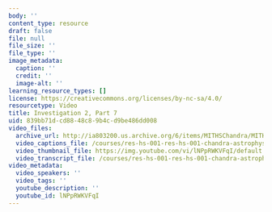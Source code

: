 ```yaml
---
body: ''
content_type: resource
draft: false
file: null
file_size: ''
file_type: ''
image_metadata:
  caption: ''
  credit: ''
  image-alt: ''
learning_resource_types: []
license: https://creativecommons.org/licenses/by-nc-sa/4.0/
resourcetype: Video
title: Investigation 2, Part 7
uid: 839bb71d-cd88-48c8-9b4c-d9be486dd008
video_files:
  archive_url: http://ia803200.us.archive.org/6/items/MITHSChandra/MITHS_chandra_2_07_300k.mp4
  video_captions_file: /courses/res-hs-001-res-hs-001-chandra-astrophysics-institute/lNPpRWKVFqI_captions.webvtt
  video_thumbnail_file: https://img.youtube.com/vi/lNPpRWKVFqI/default.jpg
  video_transcript_file: /courses/res-hs-001-res-hs-001-chandra-astrophysics-institute/lNPpRWKVFqI_transcript.pdf
video_metadata:
  video_speakers: ''
  video_tags: ''
  youtube_description: ''
  youtube_id: lNPpRWKVFqI
---
```

